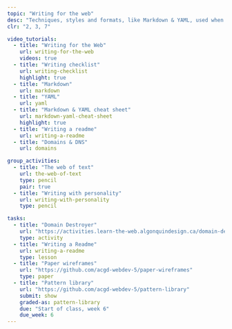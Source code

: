 ```yaml
---
topic: "Writing for the web"
desc: "Techniques, styles and formats, like Markdown & YAML, used when writing text for the web."
clr: "2, 3, 7"

video_tutorials:
  - title: "Writing for the Web"
    url: writing-for-the-web
    videos: true
  - title: "Writing checklist"
    url: writing-checklist
    highlight: true
  - title: "Markdown"
    url: markdown
  - title: "YAML"
    url: yaml
  - title: "Markdown & YAML cheat sheet"
    url: markdown-yaml-cheat-sheet
    highlight: true
  - title: "Writing a readme"
    url: writing-a-readme
  - title: "Domains & DNS"
    url: domains

group_activities:
  - title: "The web of text"
    url: the-web-of-text
    type: pencil
    pair: true
  - title: "Writing with personality"
    url: writing-with-personality
    type: pencil

tasks:
  - title: "Domain Destroyer"
    url: "https://activities.learn-the-web.algonquindesign.ca/domain-destroyer/"
    type: activity
  - title: "Writing a Readme"
    url: writing-a-readme
    type: lesson
  - title: "Paper wireframes"
    url: "https://github.com/acgd-webdev-5/paper-wireframes"
    type: paper
  - title: "Pattern library"
    url: "https://github.com/acgd-webdev-5/pattern-library"
    submit: show
    graded-as: pattern-library
    due: "Start of class, week 6"
    due_week: 6
---
```

